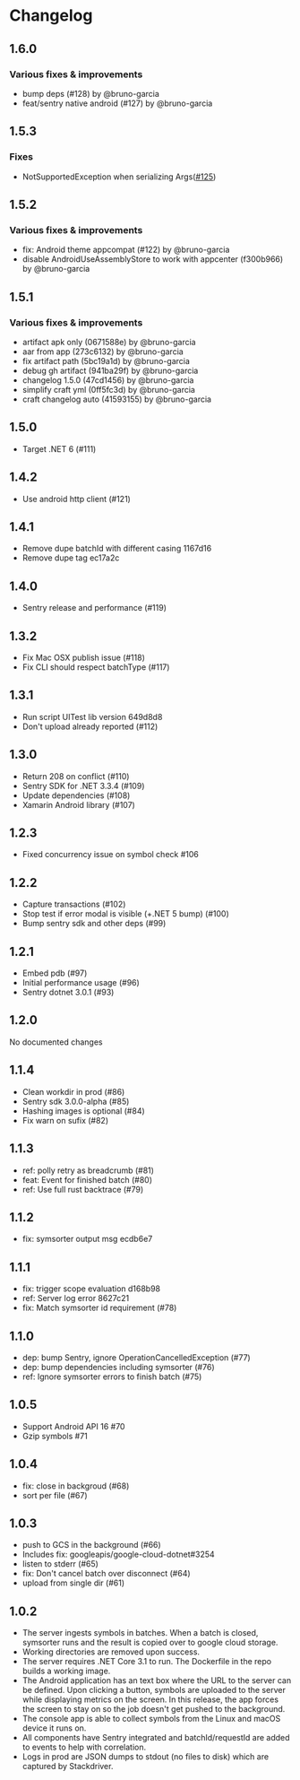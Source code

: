 # Changelog

## 1.6.0

### Various fixes & improvements

- bump deps (#128) by @bruno-garcia
- feat/sentry native android (#127) by @bruno-garcia

## 1.5.3

### Fixes

- NotSupportedException when serializing Args([#125](https://github.com/getsentry/symbol-collector/pull/125))

## 1.5.2

### Various fixes & improvements

- fix: Android theme appcompat (#122) by @bruno-garcia
- disable AndroidUseAssemblyStore to work with appcenter (f300b966) by @bruno-garcia

## 1.5.1

### Various fixes & improvements

- artifact apk only (0671588e) by @bruno-garcia
- aar from app (273c6132) by @bruno-garcia
- fix artifact path (5bc19a1d) by @bruno-garcia
- debug gh artifact (941ba29f) by @bruno-garcia
- changelog 1.5.0 (47cd1456) by @bruno-garcia
- simplify craft yml (0ff5fc3d) by @bruno-garcia
- craft changelog auto (41593155) by @bruno-garcia

## 1.5.0

* Target .NET 6 (#111)

## 1.4.2

* Use android http client (#121)

## 1.4.1

* Remove dupe batchId with different casing 1167d16
* Remove dupe tag ec17a2c

## 1.4.0 

* Sentry release and performance (#119)

## 1.3.2

* Fix Mac OSX publish issue (#118)
* Fix CLI should respect batchType (#117)

## 1.3.1

* Run script UITest lib version 649d8d8
* Don't upload already reported (#112)

## 1.3.0

* Return 208 on conflict (#110)
* Sentry SDK for .NET 3.3.4 (#109)
* Update dependencies (#108)
* Xamarin Android library (#107)

## 1.2.3

* Fixed concurrency issue on symbol check #106

## 1.2.2

* Capture transactions (#102)
* Stop test if error modal is visible (+.NET 5 bump) (#100)
* Bump sentry sdk and other deps (#99)

## 1.2.1

* Embed pdb (#97)
* Initial performance usage (#96)
* Sentry dotnet 3.0.1 (#93)

## 1.2.0

No documented changes

## 1.1.4

* Clean workdir in prod (#86)
* Sentry sdk 3.0.0-alpha (#85)
* Hashing images is optional (#84)
* Fix warn on sufix (#82)

## 1.1.3

* ref: polly retry as breadcrumb (#81)
* feat: Event for finished batch (#80)
* ref: Use full rust backtrace (#79)

## 1.1.2

* fix: symsorter output msg ecdb6e7

## 1.1.1

* fix: trigger scope evaluation d168b98
* ref: Server log error 8627c21
* fix: Match symsorter id requirement (#78)

## 1.1.0

* dep: bump Sentry, ignore OperationCancelledException (#77)
* dep: bump dependencies including symsorter (#76)
* ref: Ignore symsorter errors to finish batch (#75)

## 1.0.5

* Support Android API 16 #70
* Gzip symbols #71

## 1.0.4

* fix: close in backgroud (#68)
* sort per file (#67)

## 1.0.3

* push to GCS in the background (#66)
* Includes fix: googleapis/google-cloud-dotnet#3254
* listen to stderr (#65)
* fix: Don't cancel batch over disconnect (#64)
* upload from single dir (#61)

## 1.0.2

* The server ingests symbols in batches. When a batch is closed, symsorter runs and the result is copied over to google cloud storage. 
* Working directories are removed upon success.
* The server requires .NET Core 3.1 to run. The Dockerfile in the repo builds a working image.
* The Android application has an text box where the URL to the server can be defined. Upon clicking a button, symbols are uploaded to the server while displaying metrics on the screen. In this release, the app forces the screen to stay on so the job doesn't get pushed to the background.
* The console app is able to collect symbols from the Linux and macOS device it runs on.
* All components have Sentry integrated and batchId/requestId are added to events to help with correlation.
* Logs in prod are JSON dumps to stdout (no files to disk) which are captured by Stackdriver.
